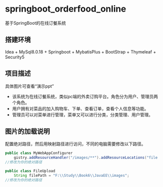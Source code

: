# springboot_orderfood_online
基于SpringBoot的在线订餐系统

## 搭建环境
Idea + MySql8.0.18 + Springboot + MybatisPlus + BootStrap + Thymeleaf + Security5

## 项目描述
具体图片可查看“演示ppt”
- 该系统为在线订餐系统，类似pc端的外卖订购平台。角色分为用户、管理员两个角色。
- 用户拥有对菜品的加入购物车、下单、查看订单，查看个人信息等功能。
- 管理员可以对菜单进行管理，菜单又可以进行分类，分类管理、用户管理。


## 图片的加载说明
配置绝对路径，然后用映射路径进行访问，不同的电脑需要修改以下路径。

```java
public class MyWebAppConfigurer 
    gistry.addResourceHandler("/images/**").addResourceLocations("file:F:/Study/Book6/JavaEE/images/"); 
//修改为你的绝对路径
```
```java
public class FileUpload
    String filePath = "F:\\Study\\Book6\\JavaEE\\images";
//修改为你的绝对路径
```

